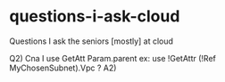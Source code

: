 # questions-i-ask-cloud
Questions I ask the seniors [mostly] at cloud



Q2) Cna I use GetAtt Param.parent
ex: use !GetAttr (!Ref MyChosenSubnet).Vpc ?
A2) 
